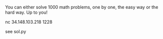 You can either solve 1000 math problems, one by one, the easy way or the hard way. Up to you!

nc 34.148.103.218 1228

see sol.py

